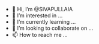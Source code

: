 - 👋 Hi, I’m @SIVAPULLAIA
- 👀 I’m interested in ...
- 🌱 I’m currently learning ...
- 💞️ I’m looking to collaborate on ...
- 📫 How to reach me ...

<!---
SIVAPULLAIA/SIVAPULLAIA is a ✨ special ✨ repository because its `README.md` (this file) appears on your GitHub profile.
You can click the Preview link to take a look at your changes.
--->

